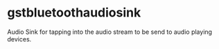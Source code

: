 # gstbluetoothaudiosink
Audio Sink for tapping into the audio stream to be send to audio playing devices.

